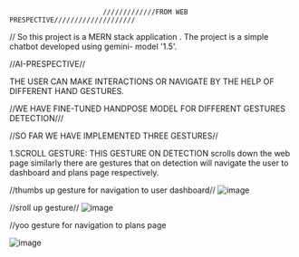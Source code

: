 
                           /////////////FROM WEB PRESPECTIVE////////////////////
// So this project is a MERN stack application . The project is a simple chatbot developed using gemini- model '1.5'.


//AI-PRESPECTIVE//

THE USER CAN MAKE INTERACTIONS OR NAVIGATE BY THE HELP OF DIFFERENT HAND GESTURES.

//WE HAVE FINE-TUNED HANDPOSE MODEL FOR DIFFERENT GESTURES DETECTION///

//SO FAR WE HAVE IMPLEMENTED THREE GESTURES//

1.SCROLL GESTURE: THIS GESTURE ON DETECTION scrolls down the web page
similarly there are gestures that on detection will navigate the user to dashboard and plans page respectively.


//thumbs up gesture for navigation to user dashboard//
![image](https://github.com/realahmed45/AI-chatbot/assets/137431302/32813d92-f255-4f02-9e35-b17033c17b0c)

//sroll up gesture//
![image](https://github.com/realahmed45/AI-chatbot/assets/137431302/4321862e-d383-4fea-b6d4-7b3e9dcc3219)


//yoo gesture for navigation to plans page

![image](https://github.com/realahmed45/AI-chatbot/assets/137431302/49392912-59b5-4a96-a610-f264170efeb8)


